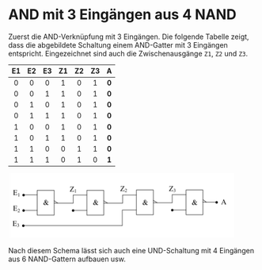 #  AND mit 3 Eingängen aus 4 NAND

Zuerst die AND-Verknüpfung mit 3 Eingängen. Die folgende Tabelle zeigt, dass die abgebildete Schaltung einem AND-Gatter mit 3 Eingängen entspricht. Eingezeichnet sind auch die Zwischenausgänge `Z1`, `Z2` und `Z3`.



|    E1  |  E2  | E3  |  Z1   |  Z2  | Z3  |    A    |
|:------:|:----:|:---:|:-----:|:----:|:---:|:-------:|
| 0      |  0   |  0  |    1  |   0  |  1  | **0**   |
| 0      |  0   |  1  |    1  |   0  |  1  | **0**   |
| 0      |  1   |  0  |    1  |   0  |  1  | **0**   |
| 0      |  1   |  1  |    1  |   0  |  1  | **0**   |
| 1      |  0   |  0  |    1  |   0  |  1  | **0**   |
| 1      |  0   |  1  |    1  |   0  |  1  | **0**   |
| 1      |  1   |  0  |    0  |   1  |  1  | **0**   |
| 1      |  1   |  1  |    0  |   1  |  0  | **1**   |



![schaltung](img01.png)


Nach diesem Schema lässt sich auch eine UND-Schaltung mit 
4 Eingängen aus 6 NAND-Gattern aufbauen usw.






